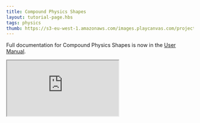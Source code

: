 ```yaml
---
title: Compound Physics Shapes
layout: tutorial-page.hbs
tags: physics
thumb: https://s3-eu-west-1.amazonaws.com/images.playcanvas.com/projects/12/688146/E92618-image-75.jpg
---
```

Full documentation for Compound Physics Shapes is now in the [User Manual][documentation-page].

<iframe src="https://playcanv.as/p/KXZ5Lsda/" title="Compound Physics Shapes"></iframe>

[documentation-page]: /user-manual/physics/compound-shapes/

